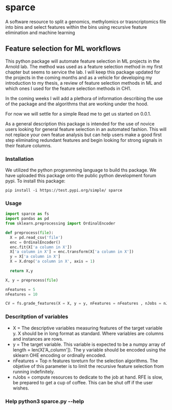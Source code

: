 # sparce
A software resource to split a genomics, methylomics or trasncriptomics file into bins and select features within the bins using recursive feature elimination and machine learning


## Feature selection for ML workflows
This python package will automate feature selection in ML projects in the Arnold lab. The method was used as a feature selection method in my first chapter but seems to service the lab. I will keep this package updated for the projects in the coming months and as a vehicle for developing my introduction to my thesis, a review of feature selection methods in ML and which ones I used for the feature selection methods in CH1. 

In the coming weeks I will add a plethora of information describing the use of the package and the algorithms that are working under the hood.

For now we will settle for a simple Read me to get us started on 0.0.1. 

As a general description this package is intended for the use of novice users looking for general feature selection in an automated fashion. This will not replace your own featue analysis but can help users make a good first step eliminating redundant features and begin looking for strong signals in their feature columns. 

### Installation

We utilized the python programming language to build ths package. We have uploaded this package onto the public python development forum pypi. To install this package:

```
pip install -i https://test.pypi.org/simple/ sparce
```

### Usage

```python
import sparce as fs
import pandas as pd
from sklearn.preprocessing import OrdinalEncoder

def preprocess(file): 
  X = pd.read_csv('file')
  enc = OrdinalEncoder()
  enc.fit(X['a column in X'])
  X['a column in X'] = enc.transform(X['a column in X'])
  y = X['a column in X']
  X = X.drop('a column in X', axis = 1)
  
  return X,y

X, y = preprocess(file)

nFeatures = 5
nFeatures = 10

CV = fs.grade_features(X = X, y = y, nFeatures = nFeatures , nJobs = nJobs)


```

### Descritption of variables
  - X = The descriptive variables measuring features of the target variable y. X should be in long format as standard. Where variables are columns and instances are rows. 
  - y = The target variable. This variable is expected to be a numpy array of length = len(X['A_column']). The y variable should be encoded using the sklearn OHE encoding or ordinally encoded. 
  - nFeatures = Top n features toreturn for the selection algorithms. The objetive of this parameter is to limit the recursive feature selection from running indefinitely. 
  - nJobs = compute resources to dedicate to the job at hand. RFE is slow, be prepared to get a cup of coffee. This can be shut off if the user wishes. 

### Help python3 sparce.py --help 
